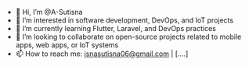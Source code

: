 - 👋 Hi, I’m @A-Sutisna  
- 👀 I’m interested in software development, DevOps, and IoT projects  
- 🌱 I’m currently learning Flutter, Laravel, and DevOps practices  
- 💞️ I’m looking to collaborate on open-source projects related to mobile apps, web apps, or IoT systems  
- 📫 How to reach me: isnasutisna06@gmail.com | [....]  

<!---
A-Sutisna/A-Sutisna is a ✨ special ✨ repository because its `README.md` (this file) appears on your GitHub profile.
You can click the Preview link to take a look at your changes.
--->
